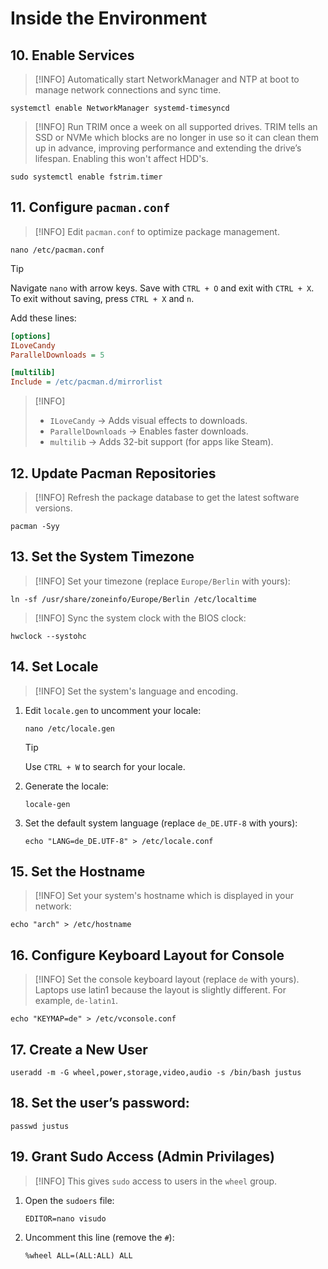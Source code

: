# Inside the Environment

## 10. Enable Services

> [!INFO]
> Automatically start NetworkManager and NTP at boot to manage network connections and sync time.

```shell
systemctl enable NetworkManager systemd-timesyncd
```
> [!INFO]
> Run TRIM once a week on all supported drives.
> TRIM tells an SSD or NVMe which blocks are no longer in use so it can clean them up in advance, improving performance and extending the drive’s lifespan.
> Enabling this won't affect HDD's.

```shell
sudo systemctl enable fstrim.timer
```

## 11. Configure `pacman.conf`

> [!INFO]
> Edit `pacman.conf` to optimize package management.

```shell
nano /etc/pacman.conf
```

> [!TIP]
> Navigate `nano` with arrow keys. Save with `CTRL + O` and exit with `CTRL + X`. To exit without saving, press `CTRL + X` and `n`.

Add these lines:

```ini
[options]
ILoveCandy
ParallelDownloads = 5

[multilib]
Include = /etc/pacman.d/mirrorlist
```

> [!INFO]
>
> - `ILoveCandy` → Adds visual effects to downloads.
> - `ParallelDownloads` → Enables faster downloads.
> - `multilib` → Adds 32-bit support (for apps like Steam).

## 12. Update Pacman Repositories

> [!INFO]
> Refresh the package database to get the latest software versions.

```shell
pacman -Syy
```

## 13. Set the System Timezone

> [!INFO]
> Set your timezone (replace `Europe/Berlin` with yours):

```shell
ln -sf /usr/share/zoneinfo/Europe/Berlin /etc/localtime
```

> [!INFO]
> Sync the system clock with the BIOS clock:

```shell
hwclock --systohc
```

## 14. Set Locale

> [!INFO]
> Set the system's language and encoding.

1. Edit `locale.gen` to uncomment your locale:

   ```shell
   nano /etc/locale.gen
   ```

   > [!TIP]
   > Use `CTRL + W` to search for your locale.

2. Generate the locale:

   ```shell
   locale-gen
   ```

3. Set the default system language (replace `de_DE.UTF-8` with yours):
   ```shell
   echo "LANG=de_DE.UTF-8" > /etc/locale.conf
   ```

## 15. Set the Hostname

> [!INFO]
> Set your system's hostname which is displayed in your network:

```shell
echo "arch" > /etc/hostname
```

## 16. Configure Keyboard Layout for Console

> [!INFO]
> Set the console keyboard layout (replace `de` with yours).
> Laptops use latin1 because the layout is slightly different.
> For example, `de-latin1`.

```shell
echo "KEYMAP=de" > /etc/vconsole.conf
```

## 17. Create a New User

```shell
useradd -m -G wheel,power,storage,video,audio -s /bin/bash justus
```

## 18. Set the user’s password:

```shell
passwd justus
```

## 19. Grant Sudo Access (Admin Privilages)

> [!INFO]
> This gives `sudo` access to users in the `wheel` group.

1. Open the `sudoers` file:

   ```shell
   EDITOR=nano visudo
   ```

2. Uncomment this line (remove the `#`):
   ```shell
   %wheel ALL=(ALL:ALL) ALL
   ```
